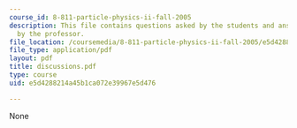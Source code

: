 ```yaml
---
course_id: 8-811-particle-physics-ii-fall-2005
description: This file contains questions asked by the students and answers provided
  by the professor.
file_location: /coursemedia/8-811-particle-physics-ii-fall-2005/e5d4288214a45b1ca072e39967e5d476_discussions.pdf
file_type: application/pdf
layout: pdf
title: discussions.pdf
type: course
uid: e5d4288214a45b1ca072e39967e5d476

---
```

None